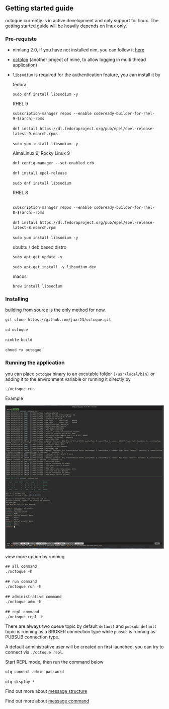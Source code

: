 ## Getting started guide

octoque currently is in active development and only support for linux. The getting started guide will be heavily depends on linux only.

### Pre-requiste

- nimlang 2.0, if you have not installed nim, you can follow it [here](https://nim-lang.org/install_unix.html)

- [octolog](https://github.com/jaar23/octolog) (another project of mine, to allow logging in multi thread application)

- `libsodium` is required for the authentication feature, you can install it by

  fedora
  ```shell
  sudo dnf install libsodium -y
  ```

  RHEL 9

  ```shell
  subscription-manager repos --enable codeready-builder-for-rhel-9-$(arch)-rpms

  dnf install https://dl.fedoraproject.org/pub/epel/epel-release-latest-9.noarch.rpms

  sudo yum install libsodium -y
  ```
  
  AlmaLinux 9, Rocky Linux 9

  ```shell
  dnf config-manager --set-enabled crb

  dnf install epel-release
  
  sudo dnf install libsodium
  ```
  
  RHEL 8

  ```shell

  subscription-manager repos --enable codeready-builder-for-rhel-8-$(arch)-rpms
  
  dnf install https://dl.fedoraproject.org/pub/epel/epel-release-latest-8.noarch.rpm

  sudo yum install libsodium -y
  ```

  ububtu / deb based distro
  ```
  sudo apt-get update -y

  sudo apt-get install -y libsodium-dev
  ```
  
  macos
  
  ```shell
  brew install libsodium
  ```

### Installing

building from source is the only method for now.

```shell
git clone https://github.com/jaar23/octoque.git

cd octoque

nimble build

chmod +x octoque
```

### Running the application

you can place `octoque` binary to an excutable folder `(/usr/local/bin)` or adding it to the environment variable or running it directly by

```
./octoque run
```
Example

![run and repl](./images/getting-started.png)

view more option by running

```shell
## all command
./octoque -h

## run command
./octoque run -h

## administrative command
./octoque adm -h

## repl command
./octoque repl -h
```
There are always two queue topic by default `default` and `pubsub`. `default` topic is running as a  BROKER connection type while `pubsub` is running as PUBSUB connection type.

A default administrative user will be created on first launched, you can try to connect via `./octoque repl`.

Start REPL mode, then run the command below

```shell
otq connect admin password

otq display *
```

Find out more about [message structure](./message-structure.md)

Find out more about [message command](./message-command.md)
